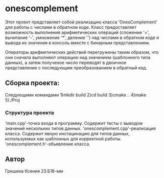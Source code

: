 # onescomplement

Этот проект представляет собой реализацию класса 'OnesComplement<T>' для работы с числами в обратном коде. Класс предоставляет возможность выполнения арифметических операций (сложение '+', вычитание '-', умножение '*', деление '\') над числами в обратном коде и вывода их значения в консоль вместе с бинарным представлением.

Операторы арифметических действий перегружены таким образом, что они сначала выполняют операцию над значением (шаблонного типа данных), а затем полученое число переводят в двоичное представление с последующим преобразованием в обратный код.

## Сборка проекта:
Следующими командами 
    1)mkdir build 
    2)cd build
    3)cmake ..
    4)make
    5)./Proj

### Структура проекта
'main.cpp'-точка входа в программу. Содержит тесты с выводом значений нескольких типов данных.
'onescomplement.cpp'-реализация класса. Содержит явную инстацинацию для типов данных, используемых как шаблонных для корректной работы.
'onescomplement.h'-обьявление класса.

## Автор
Гришина Ксения 23.Б18-мм